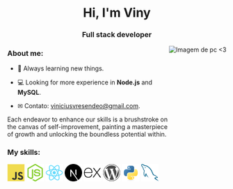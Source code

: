 <h1 align='center'>Hi, I'm Viny</h1>
<h3 align='center'>Full stack developer</h3>

<img src='https://raw.githubusercontent.com/MicaelliMedeiros/micaellimedeiros/master/image/computer-illustration.png' alt='Imagem de pc <3' height=250px align='right' />

### About me:
- 📘 Always learning new things.

- 💻 Looking for more experience in **Node.js** and **MySQL**.

- ✉ Contato: <a>viniciusvresendeo@gmail.com</a>.

<p align='left'>
  Each endeavor to enhance our skills is a brushstroke on the canvas of self-improvement, painting a masterpiece of growth and unlocking the boundless potential within.
</p>

### My skills:
<p align="left">
  <img src="https://github.com/devicons/devicon/blob/master/icons/javascript/javascript-original.svg" width="40px" height="40px">
  <img src="https://github.com/devicons/devicon/blob/master/icons/nodejs/nodejs-original.svg" width="40px" height="40px">
  <img src="https://github.com/devicons/devicon/blob/master/icons/react/react-original.svg" width="40px" height="40px">
  <img src="https://github.com/devicons/devicon/blob/master/icons/nextjs/nextjs-original.svg" width="40px" height="40px">
  <img src="https://github.com/devicons/devicon/blob/master/icons/express/express-original.svg" width="40px" height="40px">
  <img src="https://github.com/devicons/devicon/blob/master/icons/wordpress/wordpress-plain.svg" width="40px" height="40px">
  <img src="https://github.com/devicons/devicon/blob/master/icons/python/python-original.svg" width="40px" height="40px">
  <img src="https://github.com/devicons/devicon/blob/master/icons/mysql/mysql-original.svg" width="40px" height="40px">
</p>
